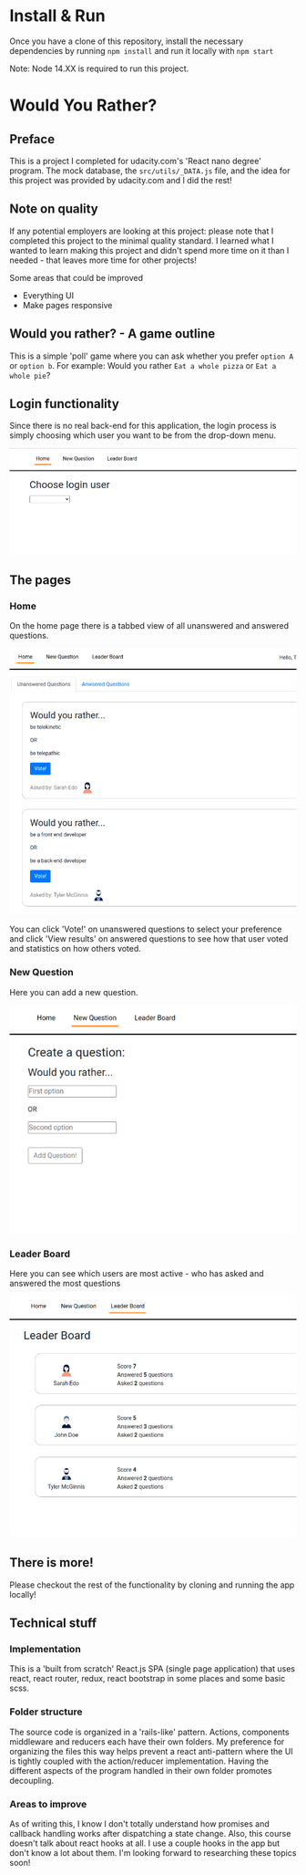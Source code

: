 # Install & Run
Once you have a clone of this repository, install the necessary dependencies by running `npm install` and run it locally with `npm start`

Note: Node 14.XX is required to run this project.


# Would You Rather?

## Preface
This is a project I completed for udacity.com's 'React nano degree' program. The mock database, the `src/utils/_DATA.js` file, and the idea for this project was provided by udacity.com and I did the rest!

## Note on quality
If any potential employers are looking at this project: please note that I completed this project to the minimal quality standard. I learned what I wanted to learn making this project and didn't spend more time on it than I needed - that leaves more time for other projects!

Some areas that could be improved
 * Everything UI
 * Make pages responsive

## Would you rather? - A game outline
This is a simple 'poll' game where you can ask whether you prefer `option A` or `option b`. For example: Would you rather `Eat a whole pizza` or `Eat a whole pie`?

## Login functionality
Since there is no real back-end for this application, the login process is simply choosing which user you want to be from the drop-down menu.

![login page](doc-images/login-page.png)

## The pages
### Home
On the home page there is a tabbed view of all unanswered and answered questions.

![home page](doc-images/home-page.png)

You can click 'Vote!' on unanswered questions to select your preference and click 'View results' on answered questions to see how that user voted and statistics on how others voted.

### New Question
Here you can add a new question.

![new question page](doc-images/new-question-page.png)

### Leader Board
Here you can see which users are most active - who has asked and answered the most questions

![leader board page](doc-images/leader-board-page.png)

## There is more!
Please checkout the rest of the functionality by cloning and running the app locally!

## Technical stuff

### Implementation
This is a 'built from scratch' React.js SPA (single page application) that uses react, react router, redux, react bootstrap in some places and some basic scss.

### Folder structure
The source code is organized in a 'rails-like' pattern. Actions, components middleware and reducers each have their own folders. My preference for organizing the files this way helps prevent a react anti-pattern where the UI is tightly coupled with the action/reducer implementation. Having the different aspects of the program handled in their own folder promotes decoupling.

### Areas to improve
As of writing this, I know I don't totally understand how promises and callback handling works after dispatching a state change. Also, this course doesn't talk about react hooks at all. I use a couple hooks in the app but don't know a lot about them. I'm looking forward to researching these topics soon!
